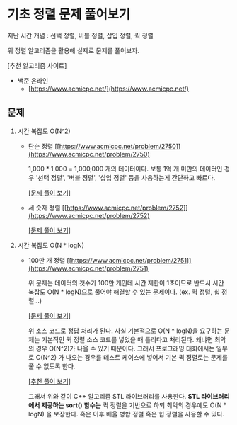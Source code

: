 # 기초 정렬 문제 풀어보기

지난 시간 개념 : 선택 정렬, 버블 정렬, 삽입 정렬, 퀵 정렬
</br>

위 정렬 알고리즘을 활용해 실제로 문제를 풀어보자.
</br>

[추천 알고리즘 사이트]
* 백준 온라인
    * [https://www.acmicpc.net/](https://www.acmicpc.net/)


## 문제

1. 시간 복잡도 O(N^2)
    *  단순 정렬 [[https://www.acmicpc.net/problem/2750]](https://www.acmicpc.net/problem/2750)

        1,000 * 1,000 = 1,000,000 개의 데이터이다. 보통 1억 개 미만의 데이터인 경우 '선택 정렬', '버블 정렬', '삽입 정렬' 등을 사용하는게 간단하고 빠르다.

        [[문제 풀이 보기]](https://github.com/flexboni/algorithm_c/blob/master/7강/simpleSort.cpp)

    * 세 숫자 정렬 [[https://www.acmicpc.net/problem/2752]](https://www.acmicpc.net/problem/2752)

        [[문제 풀이 보기]](https://github.com/flexboni/algorithm_c/blob/master/7강/threeFiguresSort.cpp)

2. 시간 복잡도 O(N * logN)

    * 100만 개 정렬 [[https://www.acmicpc.net/problem/2751]](https://www.acmicpc.net/problem/2751)

        위 문제는 데이터의 갯수가 100만 개인데 시간 제한이 1초이므로 반드시 시간 복잡도 O(N * logN)으로 풀어야 해결할 수 있는 문제이다. (ex. 퀵 정렬, 힙 정렬...)

        [[문제 풀이 보기]](https://github.com/flexboni/algorithm_c/blob/master/7강/oneMillionSort.cpp)

        위 소스 코드로 정답 처리가 된다. 사실 기본적으로 O(N * logN)을 요구하는 문제는 기본적인 퀵 정렬 소스 코드를 넣었을 때 틀리다고 처리된다. 왜냐면 최악의 경우 O(N^2)가 나올 수 있기 때문이다. 그래서 프로그래밍 대회에서는 일부로 O(N^2) 가 나오는 경우를 테스트 케이스에 넣어서 기본 퀵 정렬로는 문제를 풀 수 없도록 한다.

        [[추천 풀이 보기]](https://github.com/flexboni/algorithm_c/blob/master/7강/oneMillionSort2.cpp)

        그래서 위와 같이 C++ 알고리즘 STL 라이브러리를 사용한다. **STL 라이브러리 에서 제공하는 sort() 함수는** 퀵 정렬을 기반으로 하되 최악의 경우에도 O(N * logN) 을 보장한다. 혹은 이후 배울 병합 정렬 혹은 힙 정렬을 사용할 수 있다.